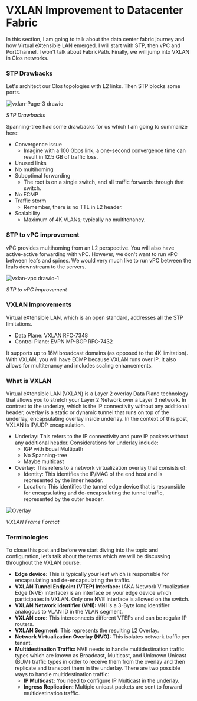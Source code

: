 # VXLAN Improvement to Datacenter Fabric

In this section, I am going to talk about the data center fabric journey and how Virtual eXtensible LAN emerged. I will start with STP, then vPC and PortChannel. I won't talk about FabricPath. Finally, we will jump into VXLAN in Clos networks.

### STP Drawbacks

Let's architect our Clos topologies with L2 links. Then STP blocks some ports.

![vxlan-Page-3 drawio](https://user-images.githubusercontent.com/31813625/232259851-98834f21-0728-4858-882a-b6f22c2c7882.svg)

*STP Drawbacks*

Spanning-tree had some drawbacks for us which I am going to summarize here:

* Convergence issue
  * Imagine with a 100 Gbps link, a one-second convergence time can result in 12.5 GB of traffic loss.
* Unused links
* No multihoming
* Suboptimal forwarding
  * The root is on a single switch, and all traffic forwards through that switch.
* No ECMP
* Traffic storm
  * Remember, there is no TTL in L2 header.
* Scalability
  * Maximum of 4K VLANs; typically no multitenancy.

### STP to vPC improvement

vPC provides multihoming from an L2 perspective. You will also have active-active forwarding with vPC. However, we don't want to run vPC between leafs and spines. We would very much like to run vPC between the leafs downstream to the servers.

![vxlan-vpc drawio-1](https://user-images.githubusercontent.com/31813625/232260139-dcc9f159-cff6-4a19-a248-8c92ccae4a11.svg)

*STP to vPC improvement*

### VXLAN Improvements

Virtual eXtensible LAN, which is an open standard, addresses all the STP limitations.

* Data Plane: VXLAN RFC-7348
* Control Plane: EVPN MP-BGP RFC-7432

It supports up to 16M broadcast domains (as opposed to the 4K limitation). With VXLAN, you will have ECMP because VXLAN runs over IP. It also allows for multitenancy and includes scaling enhancements.


### What is VXLAN

Virtual eXtensible LAN (VXLAN) is a Layer 2 overlay Data Plane technology that allows you to stretch your Layer 2 Network over a Layer 3 network. In contrast to the underlay, which is the IP connectivity without any additional header, overlay is a static or dynamic tunnel that runs on top of the underlay, encapsulating overlay inside underlay. In the context of this post, VXLAN is IP/UDP encapsulation.

- Underlay: This refers to the IP connectivity and pure IP packets without any additional header. Considerations for underlay include:
  - IGP with Equal Multipath
  - No Spanning-tree
  - Maybe multicast
- Overlay: This refers to a network virtualization overlay that consists of:
  - Identity: This identifies the IP/MAC of the end host and is represented by the inner header.
  - Location: This identifies the tunnel edge device that is responsible for encapsulating and de-encapsulating the tunnel traffic, represented by the outer header.

![Overlay](https://user-images.githubusercontent.com/31813625/232260)

*VXLAN Frame Format*

### Terminologies

To close this post and before we start diving into the topic and configuration, let’s talk about the terms which we will be discussing throughout the VXLAN course.

- **Edge device:** This is typically your leaf which is responsible for encapsulating and de-encapsulating the traffic.
- **VXLAN Tunnel Endpoint (VTEP) Interface:** (AKA Network Virtualization Edge (NVE) interface) is an interface on your edge device which participates in VXLAN. Only one NVE interface is allowed on the switch.
- **VXLAN Network Identifier (VNI):** VNI is a 3-Byte long identifier analogous to VLAN ID in the VLAN segment.
- **VXLAN core:** This interconnects different VTEPs and can be regular IP routers.
- **VXLAN Segment:** This represents the resulting L2 Overlay.
- **Network Virtualization Overlay (NVO):** This isolates network traffic per tenant.
- **Multidestination Traffic:** NVE needs to handle multidestination traffic types which are known as Broadcast, Multicast, and Unknown Unicast (BUM) traffic types in order to receive them from the overlay and then replicate and transport them in the underlay. There are two possible ways to handle multidestination traffic:
  - **IP Multicast:** You need to configure IP Multicast in the underlay.
  - **Ingress Replication:** Multiple unicast packets are sent to forward multidestination traffic.
